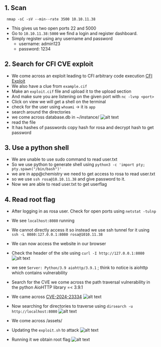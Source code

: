 ## 1. Scan 
`` nmap -sC -sV --min--rate 3500 10.10.11.38``
- This gives us two open ports 22 and 5000
- Go to ``10.10.11.38:5000`` we find a login and register dashboard.
- Simply register using any username and password
    - username: admin123
    - password: 1234
## 2. Search for CFI CVE exploit
- We come across an exploit leading to CFI arbitrary code execution [CFI Exploit](https://github.com/9carlo6/CVE-2024-23346)
- We also have a clue from ``example.cif``
- Make an ``exploit.cif`` file and upload it to the upload section
- And make sure you are listening on the given port with ``nc -lvnp <port>``
- Click on view we will get a shell on the terminal
- check for the user using ``whoami`` -> it is ``app``
- search around the directories
- we come across database.db in ~/instance/
![alt text](/HTB/Machines/Chemistry/images/databasedb.png)
- read the file
- It has hashes of passwords copy hash for rosa and decrypt hash to get password

## 3. Use a python shell
- We are unable to use sudo command to read user.txt 
- So we use python to generate shell using ``python3 -c 'import pty; pty.spawn("/bin/bash")'``
- we are in app@chemistry we need to get access to rosa to read user.txt 
- so we use ``ssh rosa@10.10.11.38`` and give password to it.
- Now we are able to read user.txt to get userflag

## 4. Read root flag
- After logging in as rosa user. Check for open ports using ``netstat -tulnp``
- We see ``localhost:8080`` running 
- We cannot directly access it so instead we use ssh tunnel for it using ``ssh -L 8080:127.0.0.1:8080 rosa@1010.11.38``

- We can now access the website in our browser
- Check the header of the site using ``curl -I http://127.0.0.1:8080``
    ![alt text](/HTB/Machines/Chemistry/images/curl.png)
- we see ``Server: Python/3.9 aiohttp/3.9.1`` ; think to notice is aiohttp which contains vulnerability
- Search for the CVE we come across the path traversal vulnerability in the python AioHTTP library =< 3.9.1
- We came across [CVE-2024-23334](https://github.com/z3rObyte/CVE-2024-23334-PoC/tree/main)
    ![alt text](/HTB/Machines/Chemistry/images/cve.png)
- Now searching for directories to traverse using ``dirsearch -u http://localhost:8080``
    ![alt text](/HTB/Machines/Chemistry/images/dirsearch.png)
- We come across /assets/
- Updating the ``exploit.sh`` to attack
    ![alt text](/HTB/Machines/Chemistry/images/exploit.png)
- Running it we obtain root flag
    ![alt text](/HTB/Machines/Chemistry/images/root.png)
